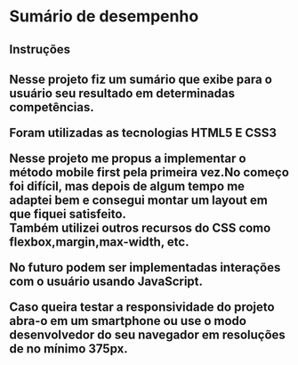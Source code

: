 
<h1>Sumário de desempenho</h1>

<h2>Instruções<h2>
<p>Nesse projeto fiz um sumário que exibe para o usuário seu resultado em determinadas competências.</p>
<p>Foram utilizadas as tecnologias HTML5 E CSS3</p>
<p>Nesse projeto me propus a implementar o método mobile first pela primeira vez.No começo foi difícil, mas depois de algum tempo me adaptei bem e consegui montar um layout em que fiquei satisfeito.<br>
Também utilizei outros recursos do CSS como flexbox,margin,max-width, etc.</p>
<p>No futuro podem ser implementadas interações com o usuário usando JavaScript.</p>
 
<p>Caso queira testar a responsividade do projeto abra-o em um smartphone ou use o modo desenvolvedor do seu navegador em resoluções de no mínimo 375px. </p>
